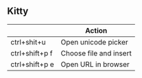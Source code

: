 Kitty
---------

|                | **Action**             |
|----------------|------------------------|
| ctrl+shit+u    | Open unicode picker    |
| ctrl+shift+p f | Choose file and insert |
| ctrl+shift+p e | Open URL in browser    |
